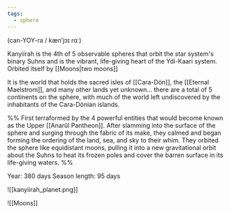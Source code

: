 ```yaml
---
tags:
  - sphere
---
```

(can-YOY-ra / kæn’jɔɪ rɑː)

Kanyiirah is the 4th of 5 observable spheres that orbit the star system's binary Suhns and is the vibrant, life-giving heart of the Ydi-Kaari system. Orbited itself by [[Moons|two moons]]

It is the world that holds the sacred isles of [[Cara-Dön]], the [[Eternal Maelstrom]], and many other lands yet unknown... there are a total of 5 continents on the sphere, with much of the world left undiscovered by the inhabitants of the Cara-Dönian islands.

%% First terraformed by the 4 powerful entities that would become known as the Upper [[Anarûl Pantheon]]. After slamming into the surface of the sphere and surging through the fabric of its make, they calmed and began forming the ordering of the land, sea, and sky to their whim. They orbited the sphere like equidistant moons, pulling it into a new gravitational orbit about the Suhns to heat its frozen poles and cover the barren surface in its life-giving waters.
%%

Year: 380 days
Season length: 95 days



![[kanyiirah_planet.png]]

![[Moons]]